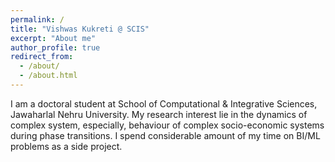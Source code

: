```yaml
---
permalink: /
title: "Vishwas Kukreti @ SCIS"
excerpt: "About me"
author_profile: true
redirect_from: 
  - /about/
  - /about.html
---
```


I am a doctoral student at School of Computational & Integrative Sciences, Jawaharlal Nehru University. My research interest lie in the dynamics of complex system, especially, behaviour of complex socio-economic systems during phase transitions. I spend considerable amount of my time on BI/ML problems as a side project.
